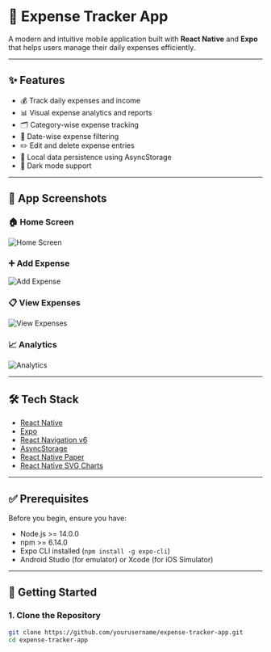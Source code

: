 # 💸 Expense Tracker App

A modern and intuitive mobile application built with **React Native** and **Expo** that helps users manage their daily expenses efficiently.

---

## ✨ Features

- 💰 Track daily expenses and income  
- 📊 Visual expense analytics and reports  
- 🗂️ Category-wise expense tracking  
- 📅 Date-wise expense filtering  
- ✏️ Edit and delete expense entries  
- 💾 Local data persistence using AsyncStorage  
- 🌙 Dark mode support

---

## 📱 App Screenshots

### 🏠 Home Screen  
![Home Screen](./assets/images/home.jpg)

### ➕ Add Expense  
![Add Expense](./assets/screenshots/add-expense.png)

### 📋 View Expenses  
![View Expenses](./assets/screenshots/view-expenses.png)

### 📈 Analytics  
![Analytics](./assets/screenshots/analytics.png)

---

## 🛠️ Tech Stack

- [React Native](https://reactnative.dev/)
- [Expo](https://expo.dev/)
- [React Navigation v6](https://reactnavigation.org/)
- [AsyncStorage](https://react-native-async-storage.github.io/async-storage/)
- [React Native Paper](https://callstack.github.io/react-native-paper/)
- [React Native SVG Charts](https://github.com/JesperLekland/react-native-svg-charts)

---

## ✅ Prerequisites

Before you begin, ensure you have:

- Node.js >= 14.0.0  
- npm >= 6.14.0  
- Expo CLI installed (`npm install -g expo-cli`)  
- Android Studio (for emulator) or Xcode (for iOS Simulator)

---

## 🚀 Getting Started

### 1. Clone the Repository

```bash
git clone https://github.com/yourusername/expense-tracker-app.git
cd expense-tracker-app
